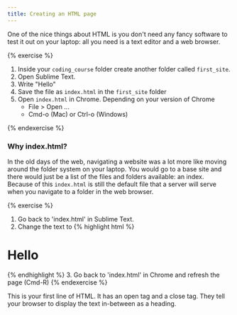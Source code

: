 ```yaml
---
title: Creating an HTML page
---
```


One of the nice things about HTML is you don't need any fancy software to test it out on your laptop: all you need is a text editor and a web browser.

{% exercise %}
1. Inside your `coding_course` folder create another folder called `first_site`.
2. Open Sublime Text.
3. Write "Hello"
4. Save the file as `index.html` in the `first_site` folder
5. Open `index.html` in Chrome. Depending on your version of Chrome
    * File > Open ...
    * Cmd-o (Mac) or Ctrl-o (Windows)

{% endexercise %}

### Why index.html?

In the old days of the web, navigating a website was a lot more like moving around the folder system on your laptop. You would go to a base site and there would just be a list of the files and folders available: an index. Because of this `index.html` is still the default file that a server will serve when you navigate to a folder in the web browser.

{% exercise %}
1. Go back to 'index.html' in Sublime Text.
2. Change the text to
{% highlight html %}
<h1>Hello</h1>
{% endhighlight %}
3. Go back to 'index.html' in Chrome and refresh the page (Cmd-R)
{% endexercise %}

This is your first line of HTML. It has an open tag and a close tag. They tell your browser to display the text in-between as a heading.
